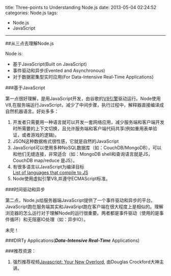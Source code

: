 title: Three-points to Understanding Node.js
date: 2013-05-04 02:24:52
categories: Node.js
tags:
- Node.js
- JavaScript
---

##从三点去理解Node.js

Node is:  

  * 基于JavaScript(Built on JavaScript)
  * 事件驱动和异步(Evented and Asynchronous)
  * 对于数据密集型实时应用(For Data-Intensive Real-Time Applications)

<!-- more -->

###基于JavaScript

第一点很好理解，是用JavaScript开发，由谷歌的[V8引擎](https://code.google.com/p/v8/)驱动运行。Node使用V8,在服务端运行JavaScript，减少了中间步骤，执行过程中，解释器直接编译成自然机器语言。好处多多：

1. 开发者只需要用一种语言就可以开发一套网络应用，减少服务端和客户端开发时所需要的上下文切换，且允许服务端和客户端代码共享(例如重用表单验证，或者游戏的逻辑)。
2. JSON这种数据格式很性感，它就是自然的JavaScript
3. JavaScript可以使用多种NoSQL数据库（如：CouchDB/MongoDB），可以和他们无缝连接，非常适合（如：MongoDB shell和查询语言就是JS，CouchDB map/reduce 是JS）。
4. 有很多语言以JavaScript为编译目标      
[List of languages that compile to JS](https://github.com/jashkenas/coffee-script/wiki/List-of-languages-that-compile-to-JS)
5. Node使用虚拟引擎V8,并遵守ECMAScript标准。

###时间驱动和异步

第二点，Node.js给服务器端JavaScript提供了一个事件驱动和异步的平台。JavaScript跑在服务端其实和JavaSript跑在客户端在很大程度上是相似的。理解浏览器的怎么运行对于理解Node的运行很重要。两者都是事件驱动（使用的是事件循环）和无阻塞IO处理（如：异步IO）。

未完！

###DIRTy Applications(___Data-Intensive Real-Time___ Applications)




###推荐资源：

1. 强烈推荐视频[Javascript: Your New Overlord](//www.youtube.com/watch?v=Trurfqh_6fQ), 由Douglas Crockford大神主讲。
